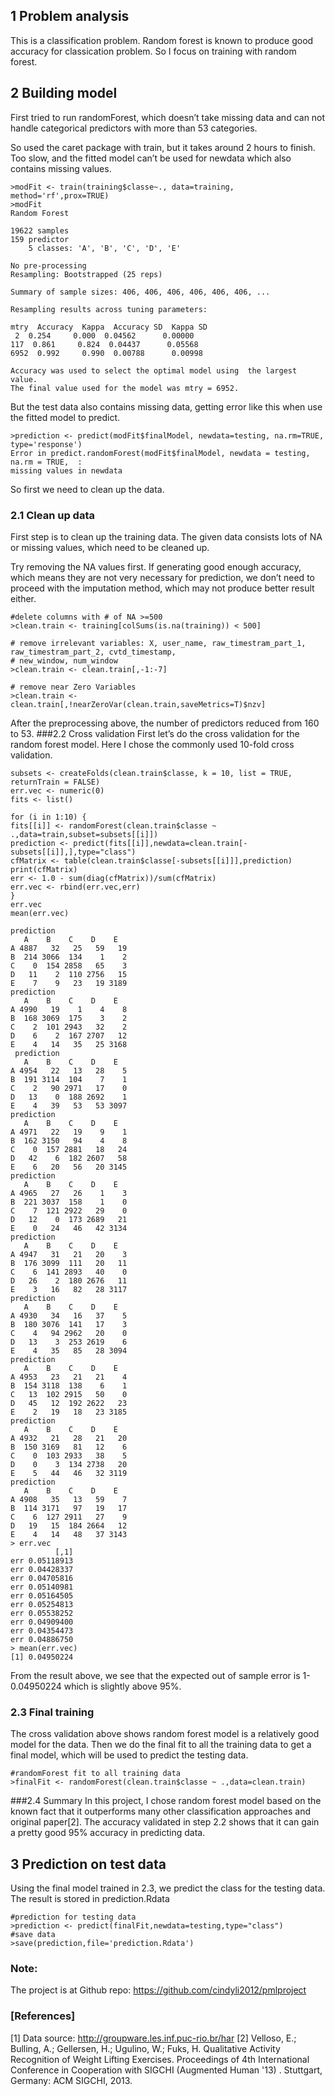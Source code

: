 



## 1 Problem analysis

This is a classification problem. Random forest is known to produce good accuracy for classication problem. So I focus on training with random forest.
## 2 Building model
First tried to run randomForest, which doesn’t take missing data and can not handle categorical predictors with more than 53 categories. So used the caret package with train, but it takes around 2 hours to finish. Too slow, and the fitted model can’t be used for newdata which also contains missing values.	>modFit <- train(training$classe~., data=training, method='rf',prox=TRUE)	>modFit	Random Forest 	19622 samples  	159 predictor    	5 classes: 'A', 'B', 'C', 'D', 'E' 	No pre-processing	Resampling: Bootstrapped (25 reps) 	Summary of sample sizes: 406, 406, 406, 406, 406, 406, ... 	Resampling results across tuning parameters:  	mtry  Accuracy  Kappa  Accuracy SD  Kappa SD     2  0.254     0.000  0.04562      0.00000    	117  0.861     0.824  0.04437      0.05568   	6952  0.992     0.990  0.00788      0.00998 	Accuracy was used to select the optimal model using  the largest value.	The final value used for the model was mtry = 6952.

But the test data also contains missing data, getting error like this when use the fitted model to predict.

	>prediction <- predict(modFit$finalModel, newdata=testing, na.rm=TRUE, type='response')	Error in predict.randomForest(modFit$finalModel, newdata = testing, na.rm = TRUE,  :   	missing values in newdata
So first we need to clean up the data. 
### 2.1 Clean up data
First step is to clean up the training data. The given data consists lots of NA or missing values, which need to be cleaned up. Try removing the NA values first. If generating good enough accuracy, which means they are not very necessary for prediction, we don’t need to proceed with the imputation method, which may not produce better result either. 	#delete columns with # of NA >=500
	>clean.train <- training[colSums(is.na(training)) < 500]	# remove irrelevant variables: X, user_name, raw_timestram_part_1, raw_timestram_part_2, cvtd_timestamp,	# new_window, num_window	>clean.train <- clean.train[,-1:-7]	# remove near Zero Variables	>clean.train <- clean.train[,!nearZeroVar(clean.train,saveMetrics=T)$nzv]

After the preprocessing above, the number of predictors reduced from 160 to 53. 
###2.2 Cross validation
First let’s do the cross validation for the random forest model. Here I chose the commonly used 10-fold cross validation. 

	subsets <- createFolds(clean.train$classe, k = 10, list = TRUE, returnTrain = FALSE)	err.vec <- numeric(0)	fits <- list()	for (i in 1:10) {  	fits[[i]] <- randomForest(clean.train$classe ~ .,data=train,subset=subsets[[i]])  	prediction <- predict(fits[[i]],newdata=clean.train[-subsets[[i]],],type="class")  	cfMatrix <- table(clean.train$classe[-subsets[[i]]],prediction)  	print(cfMatrix)  	err <- 1.0 - sum(diag(cfMatrix))/sum(cfMatrix)  	err.vec <- rbind(err.vec,err)	}	err.vec	mean(err.vec)	prediction       A    B    C    D    E  	A 4887   32   25   59   19  	B  214 3066  134    1    2  	C    0  154 2858   65    3  	D   11    2  110 2756   15  	E    7    9   23   19 3189   	prediction       A    B    C    D    E  	A 4990   19    1    4    8  	B  168 3069  175    3    2  	C    2  101 2943   32    2  	D    6    2  167 2707   12  	E    4   14   35   25 3168  	 prediction       A    B    C    D    E  	A 4954   22   13   28    5  	B  191 3114  104    7    1  	C    2   90 2971   17    0  	D   13    0  188 2692    1  	E    4   39   53   53 3097   	prediction       A    B    C    D    E  	A 4971   22   19    9    1  	B  162 3150   94    4    8  	C    0  157 2881   18   24  	D   42    6  182 2607   58  	E    6   20   56   20 3145   	prediction       A    B    C    D    E  	A 4965   27   26    1    3  	B  221 3037  158    1    0  	C    7  121 2922   29    0 	D   12    0  173 2689   21 	E    0   24   46   42 3134   	prediction       A    B    C    D    E  	A 4947   31   21   20    3  	B  176 3099  111   20   11 	C    6  141 2893   40    0  	D   26    2  180 2676   11  	E    3   16   82   28 3117   	prediction       A    B    C    D    E  	A 4930   34   16   37    5  	B  180 3076  141   17    3  	C    4   94 2962   20    0  	D   13    3  253 2619    6  	E    4   35   85   28 3094   	prediction       A    B    C    D    E  	A 4953   23   21   21    4  	B  154 3118  138    6    1  	C   13  102 2915   50    0  	D   45   12  192 2622   23  	E    2   19   18   23 3185   	prediction       A    B    C    D    E  	A 4932   21   28   21   20  	B  150 3169   81   12    6  	C    0  103 2933   38    5  	D    0    3  134 2738   20  	E    5   44   46   32 3119   	prediction       A    B    C    D    E  	A 4908   35   13   59    7  	B  114 3171   97   19   17  	C    6  127 2911   27    9  	D   19   15  184 2664   12  	E    4   14   48   37 3143	> err.vec    	      [,1]	err 0.05118913	err 0.04428337	err 0.04705816	err 0.05140981	err 0.05164505	err 0.05254813	err 0.05538252	err 0.04909400	err 0.04354473	err 0.04886750	> mean(err.vec)	[1] 0.04950224

From the result above, we see that the expected out of sample error is 1-0.04950224 which is slightly above 95%.  

### 2.3 Final training
The cross validation above shows random forest model is a relatively good model for the data. Then we do the final fit to all the training data to get a final model, which will be used to predict the testing data.	#randomForest fit to all training data	>finalFit <- randomForest(clean.train$classe ~ .,data=clean.train)
###2.4 Summary 
In this project, I chose random forest model based on the known fact that it outperforms many other classification approaches and original paper[2]. The accuracy validated in step 2.2 shows that it can gain a pretty good 95% accuracy in predicting data. 
## 3 Prediction on test data
Using the final model trained in 2.3, we predict the class for the testing data. The result is stored in prediction.Rdata

	#prediction for testing data	>prediction <- predict(finalFit,newdata=testing,type="class")	#save data	>save(prediction,file='prediction.Rdata')

### Note:	
The project is at Github repo:https://github.com/cindyli2012/pmlproject### [References][1] Data source: http://groupware.les.inf.puc-rio.br/har[2] Velloso, E.; Bulling, A.; Gellersen, H.; Ugulino, W.; Fuks, H. Qualitative Activity Recognition of Weight Lifting Exercises. Proceedings of 4th International Conference in Cooperation with SIGCHI (Augmented Human '13) . Stuttgart, Germany: ACM SIGCHI, 2013.	

